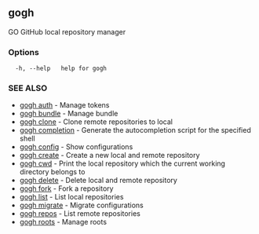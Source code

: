 ## gogh

GO GitHub local repository manager

### Options

```
  -h, --help   help for gogh
```

### SEE ALSO

* [gogh auth](gogh_auth.md)	 - Manage tokens
* [gogh bundle](gogh_bundle.md)	 - Manage bundle
* [gogh clone](gogh_clone.md)	 - Clone remote repositories to local
* [gogh completion](gogh_completion.md)	 - Generate the autocompletion script for the specified shell
* [gogh config](gogh_config.md)	 - Show configurations
* [gogh create](gogh_create.md)	 - Create a new local and remote repository
* [gogh cwd](gogh_cwd.md)	 - Print the local repository which the current working directory belongs to
* [gogh delete](gogh_delete.md)	 - Delete local and remote repository
* [gogh fork](gogh_fork.md)	 - Fork a repository
* [gogh list](gogh_list.md)	 - List local repositories
* [gogh migrate](gogh_migrate.md)	 - Migrate configurations
* [gogh repos](gogh_repos.md)	 - List remote repositories
* [gogh roots](gogh_roots.md)	 - Manage roots

